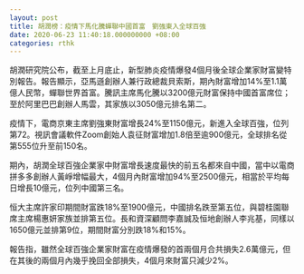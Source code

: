 ```yaml
---
layout: post
title: 胡潤榜：疫情下馬化騰蟬聯中國首富　劉強東入全球百強
date: 2020-06-23 11:40:18.000000000 +08:00
categories: rthk
---
```


胡潤研究院公布，截至上月底止，新型肺炎疫情爆發4個月後全球企業家財富變特別報告。報告顯示，亞馬遜創辦人兼行政總裁貝索斯，期內財富增加14%至1.1萬億人民幣，蟬聯世界首富。騰訊主席馬化騰以3200億元財富保持中國首富席位；至於阿里巴巴創辦人馬雲，其家族以3050億元排名第二。

疫情下，電商京東主席劉強東財富增長24%至1150億元，新進入全球百強，位列第72。視訊會議軟件Zoom創始人袁征財富增加1.8倍至逾900億元，全球排名從第555位升至前150名。

期內，胡潤全球百強企業家中財富增長速度最快的前五名都來自中國，當中以電商拼多多創辦人黃崢增幅最大，4個月內財富增加94%至2500億元，相當於平均每日增長10億元，位列中國第三名。

恒大主席許家印期間財富跌18%至1900億元，中國排名跌至第五位，與碧桂園聯席主席楊惠妍家族並排第五位。長和資深顧問李嘉誠及恒地創辦人李兆基，同樣以1650億元並排第9位，期間財富分別跌18%和15%。

報告指，雖然全球百強企業家財富在疫情爆發的首兩個月合共損失2.6萬億元，但在其後的兩個月內幾乎挽回全部損失，4個月來財富只減少2%。
